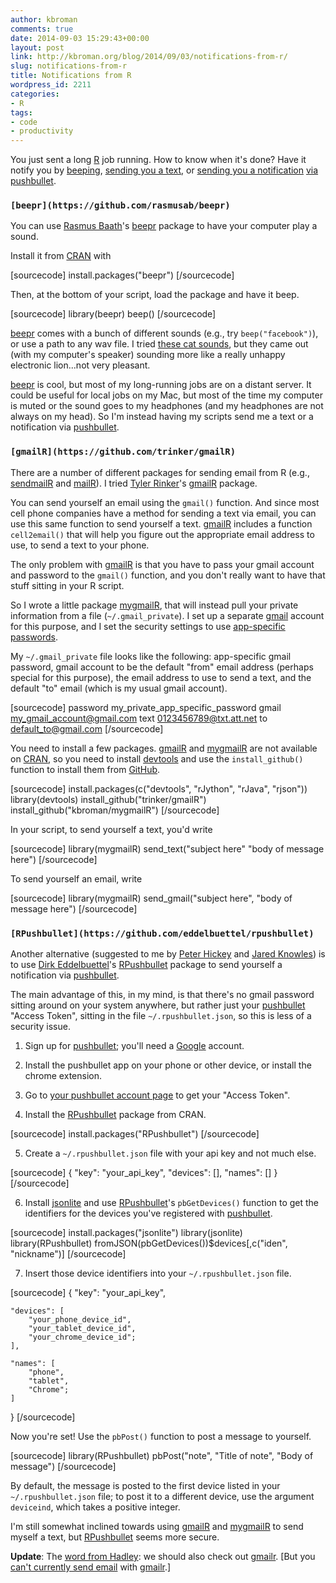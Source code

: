 ```yaml
---
author: kbroman
comments: true
date: 2014-09-03 15:29:43+00:00
layout: post
link: http://kbroman.org/blog/2014/09/03/notifications-from-r/
slug: notifications-from-r
title: Notifications from R
wordpress_id: 2211
categories:
- R
tags:
- code
- productivity
---
```


You just sent a long [R](http://www.r-project.org) job running. How to know when it's done? Have it notify you by [beeping](https://github.com/rasmusab/beepr), [sending you a text](https://github.com/trinker/gmailR), or [sending you a notification](https://github.com/eddelbuettel/rpushbullet) [via pushbullet](http://pushbullet.com).

<!-- more -->



### `[beepr](https://github.com/rasmusab/beepr)`



You can use [Rasmus Baath](http://www.sumsar.net/)'s [beepr](https://github.com/rasmusab/beepr) package to have your computer play a sound.

Install it from [CRAN](http://cran.r-project.org) with

[sourcecode]
install.packages("beepr")
[/sourcecode]

Then, at the bottom of your script, load the package and have it beep.

[sourcecode]
library(beepr)
beep()
[/sourcecode]

[beepr](https://github.com/rasmusab/beepr) comes with a bunch of different sounds (e.g., try `beep("facebook")`), or use a path to any wav file. I tried [these cat sounds](http://www.kessels.com/catsounds/), but they came out (with my computer's speaker) sounding more like a really unhappy electronic lion...not very pleasant.

[beepr](https://github.com/rasmusab/beepr) is cool, but most of my long-running jobs are on a distant server. It could be useful for local jobs on my Mac, but most of the time my computer is muted or the sound goes to my headphones (and my headphones are not always on my head). So I'm instead having my scripts send me a text or a notification via [pushbullet](http://pushbullet.com).



### `[gmailR](https://github.com/trinker/gmailR)`



There are a number of different packages for sending email from R (e.g., [sendmailR](http://cran.r-project.org/web/packages/sendmailR/index.html) and [mailR](http://cran.r-project.org/web/packages/mailR/index.html)). I tried [Tyler Rinker](http://trinkerrstuff.wordpress.com/)'s [gmailR](https://github.com/trinker/gmailR) package.

You can send yourself an email using the `gmail()` function. And since most cell phone companies have a method for sending a text via email, you can use this same function to send yourself a text. [gmailR](https://github.com/trinker/gmailR) includes a function `cell2email()` that will help you figure out the appropriate email address to use, to send a text to your phone.

The only problem with [gmailR](https://github.com/trinker/gmailR) is that you have to pass your gmail account and password to the `gmail()` function, and you don't really want to have that stuff sitting in your R script.

So I wrote a little package [mygmailR](https://github.com/kbroman/mygmailR), that will instead pull your private information from a file (`~/.gmail_private`). I set up a separate [gmail](https://mail.google.com) account for this purpose, and I set the security settings to use [app-specific passwords](https://support.google.com/accounts/answer/185833?hl=en).

My `~/.gmail_private` file looks like the following: app-specific gmail password, gmail account to be the default "from" email address (perhaps special for this purpose), the email address to use to send a text, and the default "to" email (which is my usual gmail account).

[sourcecode]
password my_private_app_specific_password
gmail    my_gmail_account@gmail.com
text     0123456789@txt.att.net
to       default_to@gmail.com
[/sourcecode]

You need to install a few packages. [gmailR](https://github.com/trinker/gmailR) and [mygmailR](https://github.com/kbroman/mygmailR) are not available on [CRAN](http://cran.r-project.org), so you need to install [devtools](https://github.com/hadley/devtools) and use the `install_github()` function to install them from [GitHub](http://github.com).

[sourcecode]
install.packages(c("devtools", "rJython", "rJava", "rjson"))
library(devtools)
install_github("trinker/gmailR")
install_github("kbroman/mygmailR")
[/sourcecode]

In your script, to send yourself a text, you'd write

[sourcecode]
library(mygmailR)
send_text("subject here" "body of message here")
[/sourcecode]

To send yourself an email, write

[sourcecode]
library(mygmailR)
send_gmail("subject here", "body of message here")
[/sourcecode]



### `[RPushbullet](https://github.com/eddelbuettel/rpushbullet)`



Another alternative (suggested to me by [Peter Hickey](https://twitter.com/PeteHaitch/status/507073412842278913) and [Jared Knowles](https://twitter.com/jknowles/status/507152898674143232)) is to use [Dirk Eddelbuettel](http://dirk.eddelbuettel.com/)'s [RPushbullet](https://github.com/eddelbuettel/rpushbullet) package to send yourself a notification via [pushbullet](http://pushbullet.com).

The main advantage of this, in my mind, is that there's no gmail password sitting around on your system anywhere, but rather just your [pushbullet](http://pushbullet.com) "Access Token", sitting in the file `~/.rpushbullet.json`, so this is less of a security issue.





  1. Sign up for [pushbullet](http://pushbullet.com); you'll need a [Google](http://www.google.com) account.



  2. Install the pushbullet app on your phone or other device, or install the chrome extension.



  3. Go to [your pushbullet account page](https://www.pushbullet.com/account) to get your "Access Token".



  4. Install the [RPushbullet](https://github.com/eddelbuettel/rpushbullet) package from CRAN.


[sourcecode]
install.packages("RPushbullet")
[/sourcecode]


  5. Create a `~/.rpushbullet.json` file with your api key and not much else.


[sourcecode]
{
    "key": "your_api_key",
    "devices": [],
    "names": []
}
[/sourcecode]


  6. Install [jsonlite](http://cran.r-project.org/package=jsonlite) and use [RPushbullet](https://github.com/eddelbuettel/rpushbullet)'s `pbGetDevices()` function to get the identifiers for the devices you've registered with [pushbullet](http://pushbullet.com).


[sourcecode]
install.packages("jsonlite")
library(jsonlite)
library(RPushbullet)
fromJSON(pbGetDevices())$devices[,c("iden", "nickname")]
[/sourcecode]


  7. Insert those device identifiers into your `~/.rpushbullet.json` file.


[sourcecode]
{
    "key": "your_api_key",

    "devices": [
        "your_phone_device_id",
        "your_tablet_device_id",
        "your_chrome_device_id";
    ],

    "names": [
        "phone",
        "tablet",
        "Chrome";
    ]
}
[/sourcecode]


Now you're set!  Use the `pbPost()` function to post a message to yourself.

[sourcecode]
library(RPushbullet)
pbPost("note", "Title of note", "Body of message")
[/sourcecode]

By default, the message is posted to the first device listed in your `~/.rpushbullet.json` file; to post it to a different device, use the argument `deviceind`, which takes a positive integer.

I'm still somewhat inclined towards using [gmailR](https://github.com/trinker/gmailR) and [mygmailR](https://github.com/kbroman/mygmailR) to send myself a text, but [RPushbullet](https://github.com/eddelbuettel/rpushbullet) seems more secure.

**Update**: The [word from Hadley](https://twitter.com/hadleywickham/status/507192305816567808): we should also check out [gmailr](https://github.com/jimhester/gmailr). [But you [can't currently send email](https://github.com/jimhester/gmailr/issues/5) with [gmailr](https://github.com/jimhester/gmailr).]
